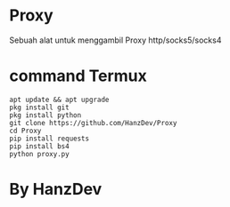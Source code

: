 # Proxy
Sebuah alat untuk menggambil Proxy http/socks5/socks4

# command Termux
```
apt update && apt upgrade
pkg install git
pkg install python
git clone https://github.com/HanzDev/Proxy
cd Proxy
pip install requests
pip install bs4
python proxy.py
```

# By HanzDev
